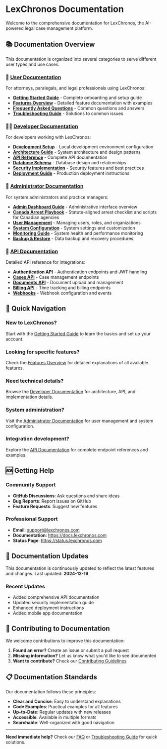 # LexChronos Documentation

Welcome to the comprehensive documentation for LexChronos, the AI-powered legal case management platform.

## 📚 Documentation Overview

This documentation is organized into several categories to serve different user types and use cases:

### 👤 [User Documentation](./user/)
For attorneys, paralegals, and legal professionals using LexChronos:

- **[Getting Started Guide](./user/getting-started.md)** - Complete onboarding and setup guide
- **[Features Overview](./user/features.md)** - Detailed feature documentation with examples
- **[Frequently Asked Questions](./user/faq.md)** - Common questions and answers
- **[Troubleshooting Guide](./user/troubleshooting.md)** - Solutions to common issues

### 👨‍💻 [Developer Documentation](./developer/)
For developers working with LexChronos:

- **[Development Setup](./developer/setup.md)** - Local development environment configuration
- **[Architecture Guide](./developer/architecture.md)** - System architecture and design patterns
- **[API Reference](./developer/api-reference.md)** - Complete API documentation
- **[Database Schema](./developer/database-schema.md)** - Database design and relationships
- **[Security Implementation](./developer/security.md)** - Security features and best practices
- **[Deployment Guide](./developer/deployment.md)** - Production deployment instructions

### 👑 [Administrator Documentation](./admin/)
For system administrators and practice managers:

- **[Admin Dashboard Guide](./admin/admin-guide.md)** - Administrative interface overview
- **[Canada Arrest Playbook](./admin/canada-arrest-playbook.md)** - Statute-aligned arrest checklist and scripts for Canadian agencies
- **[User Management](./admin/user-management.md)** - Managing users, roles, and organizations
- **[System Configuration](./admin/system-configuration.md)** - System settings and customization
- **[Monitoring Guide](./admin/monitoring.md)** - System health and performance monitoring
- **[Backup & Restore](./admin/backup-restore.md)** - Data backup and recovery procedures

### 🔗 [API Documentation](./api/)
Detailed API reference for integrations:

- **[Authentication API](./api/authentication.md)** - Authentication endpoints and JWT handling
- **[Cases API](./api/cases.md)** - Case management endpoints
- **[Documents API](./api/documents.md)** - Document upload and management
- **[Billing API](./api/billing.md)** - Time tracking and billing endpoints
- **[Webhooks](./api/webhooks.md)** - Webhook configuration and events

## 🚀 Quick Navigation

### **New to LexChronos?**
Start with the [Getting Started Guide](./user/getting-started.md) to learn the basics and set up your account.

### **Looking for specific features?**
Check the [Features Overview](./user/features.md) for detailed explanations of all available features.

### **Need technical details?**
Browse the [Developer Documentation](./developer/) for architecture, API, and implementation details.

### **System administration?**
Visit the [Administrator Documentation](./admin/) for user management and system configuration.

### **Integration development?**
Explore the [API Documentation](./api/) for complete endpoint references and examples.

## 🆘 Getting Help

### **Community Support**
- **GitHub Discussions**: Ask questions and share ideas
- **Bug Reports**: Report issues on GitHub
- **Feature Requests**: Suggest new features

### **Professional Support**
- **Email**: support@lexchronos.com
- **Documentation**: https://docs.lexchronos.com
- **Status Page**: https://status.lexchronos.com

## 🔄 Documentation Updates

This documentation is continuously updated to reflect the latest features and changes. Last updated: **2024-12-19**

### **Recent Updates**
- Added comprehensive API documentation
- Updated security implementation guide
- Enhanced deployment instructions
- Added mobile app documentation

## 📝 Contributing to Documentation

We welcome contributions to improve this documentation:

1. **Found an error?** Create an issue or submit a pull request
2. **Missing information?** Let us know what you'd like to see documented
3. **Want to contribute?** Check our [Contributing Guidelines](../CONTRIBUTING.md)

## 📋 Documentation Standards

Our documentation follows these principles:

- **Clear and Concise**: Easy to understand explanations
- **Code Examples**: Practical examples for all features
- **Up-to-Date**: Regular updates with new releases
- **Accessible**: Available in multiple formats
- **Searchable**: Well-organized with good navigation

---

**Need immediate help?** Check our [FAQ](./user/faq.md) or [Troubleshooting Guide](./user/troubleshooting.md) for quick solutions.
